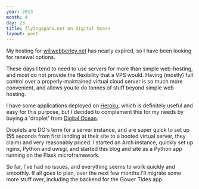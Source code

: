 ```yaml
---
year: 2013
month: 4
day: 23
title: flyingsparx.net On Digital Ocean
layout: post
---
```


<p>My hosting for <a href="http://www.willwebberley.net" target="_blank">willwebberley.net</a> has nearly expired, so I have been looking for renewal options.</p>
<p>These days I tend to need to use servers for more than simple web-hosting, and most do not provide the flexibility that a VPS would. Having (mostly) full control over a properly-maintained virtual cloud server is so much more convenient, and allows you to do tonnes of stuff beyond simple web hosting.</p>
<p>I have some applications deployed on <a href="https://www.heroku.com" target="_blank">Heroku</a>, which is definitely useful and easy for this purpose, but I decided to complement this for my needs by buying a 'droplet' from <a href="https://www.digitalocean.com" target="_blank">Digital Ocean</a>.</p>
<p>Droplets are DO's term for a server instance, and are super quick to set up (55 seconds from first landing at their site to a booted virtual server, they claim) and very reasonably priced. I started an Arch instance, quickly set up nginx, Python and uwsgi, and started this blog and site as a Python app running on the Flask microframework.</p>
<p>So far, I've had no issues, and everything seems to work quickly and smoothly. If all goes to plan, over the next few months I'll migrate some more stuff over, including the backend for the Gower Tides app.</p>
